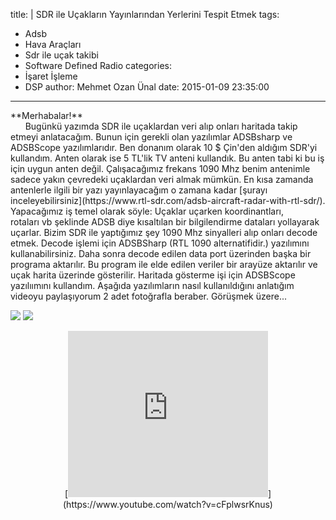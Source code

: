 title: |
  SDR ile Uçakların Yayınlarından Yerlerini Tespit Etmek
tags:
  - Adsb
  - Hava Araçları
  - Sdr ile uçak takibi
  - Software Defined Radio
categories:
  - İşaret İşleme
  - DSP
author: Mehmet Ozan Ünal
date: 2015-01-09 23:35:00
---
<div class="separator" style="clear: both; text-align: left;">**Merhabalar!**</div>

<div class="separator" style="clear: both; text-align: left;">      Bugünkü yazımda SDR ile uçaklardan veri alıp onları haritada takip etmeyi anlatacağım. Bunun için gerekli olan yazılımlar ADSBsharp ve ADSBScope yazılımlarıdır. Ben donanım olarak 10 $ Çin'den aldığım SDR'yi kullandım. Anten olarak ise 5 TL'lik TV anteni kullandık. Bu anten tabi ki bu iş için uygun anten değil. Çalışacağımız frekans 1090 Mhz benim antenimle sadece yakın çevredeki uçaklardan veri almak mümkün. En kısa zamanda antenlerle ilgili bir yazı yayınlayacağım o zamana kadar [şurayı inceleyebilirsiniz](https://www.rtl-sdr.com/adsb-aircraft-radar-with-rtl-sdr/). Yapacağımız iş temel olarak söyle: Uçaklar uçarken koordinantları,</div>

<!-- more -->rotaları vb şeklinde ADSB diye kısaltılan bir bilgilendirme dataları yollayarak uçarlar. Bizim SDR ile yaptığımız şey 1090 Mhz sinyalleri alıp onları decode etmek. Decode işlemi için ADSBSharp (RTL 1090 alternatifidir.) yazılımını kullanabilirsiniz. Daha sonra decode edilen data port üzerinden başka bir programa aktarılır. Bu program ile elde edilen veriler bir arayüze aktarılır ve uçak harita üzerinde gösterilir. Haritada gösterme işi için ADSBScope yazılıımını kullandım. Aşağıda yazılımların nasıl kullanıldığını anlatığım videoyu paylaşıyorum 2 adet fotoğrafla beraber. Görüşmek üzere...  
[![](https://4.bp.blogspot.com/-SBM-XSakGQE/VLAnPSDAnPI/AAAAAAAAGe0/JKv8mQje2nM/s1600/IMG_20150109_132230.jpg)](https://4.bp.blogspot.com/-SBM-XSakGQE/VLAnPSDAnPI/AAAAAAAAGe0/JKv8mQje2nM/s1600/IMG_20150109_132230.jpg)
[![](https://3.bp.blogspot.com/-2Vmt6m8HMmM/VLAnN_-hWDI/AAAAAAAAGes/KOlYMCRzRS8/s1600/IMG_20150109_132253.jpg)](https://3.bp.blogspot.com/-2Vmt6m8HMmM/VLAnN_-hWDI/AAAAAAAAGes/KOlYMCRzRS8/s1600/IMG_20150109_132253.jpg)</div>

<div class="separator" style="clear: both; text-align: center;">[<iframe allowfullscreen="true" webkitallowfullscreen="true" mozallowfullscreen="true" width="320" height="266" src="https://www.youtube.com/embed/cFplwsrKnus?feature=player_embedded" frameborder="0"></a></div></iframe>](https://www.youtube.com/watch?v=cFplwsrKnus)</div>